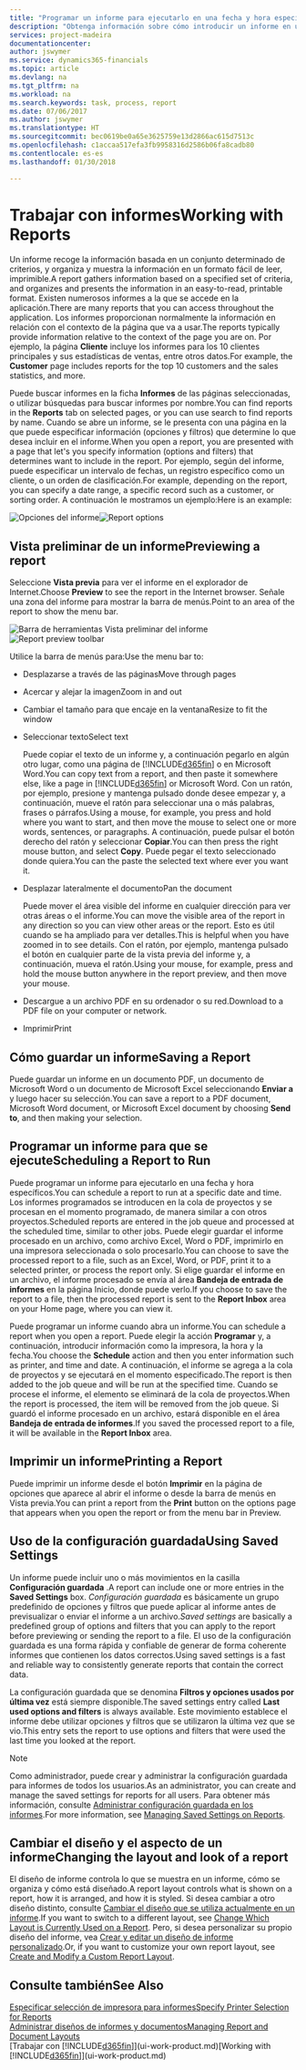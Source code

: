 ```yaml
---
title: "Programar un informe para ejecutarlo en una fecha y hora específicos | Documentos de Microsoft"
description: "Obtenga información sobre cómo introducir un informe en una cola de proyectos y programarlo para que se procesa en una fecha y hora específicas."
services: project-madeira
documentationcenter: 
author: jswymer
ms.service: dynamics365-financials
ms.topic: article
ms.devlang: na
ms.tgt_pltfrm: na
ms.workload: na
ms.search.keywords: task, process, report
ms.date: 07/06/2017
ms.author: jswymer
ms.translationtype: HT
ms.sourcegitcommit: bec0619be0a65e3625759e13d2866ac615d7513c
ms.openlocfilehash: c1accaa517efa3fb9958316d2586b06fa8cadb80
ms.contentlocale: es-es
ms.lasthandoff: 01/30/2018

---
```

# <a name="working-with-reports"></a><span data-ttu-id="53575-103">Trabajar con informes</span><span class="sxs-lookup"><span data-stu-id="53575-103">Working with Reports</span></span>
<span data-ttu-id="53575-104">Un informe recoge la información basada en un conjunto determinado de criterios, y organiza y muestra la información en un formato fácil de leer, imprimible.</span><span class="sxs-lookup"><span data-stu-id="53575-104">A report gathers information based on a specified set of criteria, and organizes and presents the information in an easy-to-read, printable format.</span></span> <span data-ttu-id="53575-105">Existen numerosos informes a la que se accede en la aplicación.</span><span class="sxs-lookup"><span data-stu-id="53575-105">There are many reports that you can access throughout the application.</span></span> <span data-ttu-id="53575-106">Los informes proporcionan normalmente la información en relación con el contexto de la página que va a usar.</span><span class="sxs-lookup"><span data-stu-id="53575-106">The reports typically provide information relative to the context of the page you are on.</span></span> <span data-ttu-id="53575-107">Por ejemplo, la página **Cliente** incluye los informes para los 10 clientes principales y sus estadísticas de ventas, entre otros datos.</span><span class="sxs-lookup"><span data-stu-id="53575-107">For example, the **Customer** page includes reports for the top 10 customers and the sales statistics, and more.</span></span>

<span data-ttu-id="53575-108">Puede buscar informes en la ficha **Informes** de las páginas seleccionadas, o utilizar búsquedas para buscar informes por nombre.</span><span class="sxs-lookup"><span data-stu-id="53575-108">You can find reports in the **Reports** tab on selected pages, or you can use search to find reports by name.</span></span> <span data-ttu-id="53575-109">Cuando se abre un informe, se le presenta con una página en la que puede especificar información (opciones y filtros) que determine lo que desea incluir en el informe.</span><span class="sxs-lookup"><span data-stu-id="53575-109">When you open a report, you are presented with a page that let's you specify information (options and filters) that determines want to include in the report.</span></span> <span data-ttu-id="53575-110">Por ejemplo, según del informe, puede especificar un intervalo de fechas, un registro específico como un cliente, o un orden de clasificación.</span><span class="sxs-lookup"><span data-stu-id="53575-110">For example, depending on the report, you can specify a date range, a specific record such as a customer, or sorting order.</span></span> <span data-ttu-id="53575-111">A continuación le mostramos un ejemplo:</span><span class="sxs-lookup"><span data-stu-id="53575-111">Here is an example:</span></span>

<span data-ttu-id="53575-112">![Opciones del informe](media/report_options.png "Opciones del informe")</span><span class="sxs-lookup"><span data-stu-id="53575-112">![Report options](media/report_options.png "Report options")</span></span>

## <a name="previewing-a-report"></a><span data-ttu-id="53575-113">Vista preliminar de un informe</span><span class="sxs-lookup"><span data-stu-id="53575-113">Previewing a report</span></span>
<span data-ttu-id="53575-114">Seleccione **Vista previa** para ver el informe en el explorador de Internet.</span><span class="sxs-lookup"><span data-stu-id="53575-114">Choose **Preview** to see the report in the Internet browser.</span></span> <span data-ttu-id="53575-115">Señale una zona del informe para mostrar la barra de menús.</span><span class="sxs-lookup"><span data-stu-id="53575-115">Point to an area of the report to show the menu bar.</span></span>  

<span data-ttu-id="53575-116">![Barra de herramientas Vista preliminar del informe](media/report_viewer.png "Barra de herramientas Vista preliminar del informe")</span><span class="sxs-lookup"><span data-stu-id="53575-116">![Report preview toolbar](media/report_viewer.png "Report preview toolbar")</span></span>

<span data-ttu-id="53575-117">Utilice la barra de menús para:</span><span class="sxs-lookup"><span data-stu-id="53575-117">Use the menu bar to:</span></span>

-   <span data-ttu-id="53575-118">Desplazarse a través de las páginas</span><span class="sxs-lookup"><span data-stu-id="53575-118">Move through pages</span></span>
-   <span data-ttu-id="53575-119">Acercar y alejar la imagen</span><span class="sxs-lookup"><span data-stu-id="53575-119">Zoom in and out</span></span>
-   <span data-ttu-id="53575-120">Cambiar el tamaño para que encaje en la ventana</span><span class="sxs-lookup"><span data-stu-id="53575-120">Resize to fit the window</span></span>
-   <span data-ttu-id="53575-121">Seleccionar texto</span><span class="sxs-lookup"><span data-stu-id="53575-121">Select text</span></span>

    <span data-ttu-id="53575-122">Puede copiar el texto de un informe y, a continuación pegarlo en algún otro lugar, como una página de [!INCLUDE[d365fin](includes/d365fin_md.md)] o en Microsoft Word.</span><span class="sxs-lookup"><span data-stu-id="53575-122">You can copy text from a report, and then paste it somewhere else, like a page in [!INCLUDE[d365fin](includes/d365fin_md.md)] or Microsoft Word.</span></span>  <span data-ttu-id="53575-123">Con un ratón, por ejemplo, presione y mantenga pulsado donde desee empezar y, a continuación, mueve el ratón para seleccionar una o más palabras, frases o párrafos.</span><span class="sxs-lookup"><span data-stu-id="53575-123">Using a mouse, for example, you press and hold where you want to start, and then move the mouse to select one or more words, sentences, or paragraphs.</span></span> <span data-ttu-id="53575-124">A continuación, puede pulsar el botón derecho del ratón y seleccionar **Copiar**.</span><span class="sxs-lookup"><span data-stu-id="53575-124">You can then press the right mouse button, and select **Copy**.</span></span> <span data-ttu-id="53575-125">Puede pegar el texto seleccionado donde quiera.</span><span class="sxs-lookup"><span data-stu-id="53575-125">You can the paste the selected text where ever you want it.</span></span>
-   <span data-ttu-id="53575-126">Desplazar lateralmente el documento</span><span class="sxs-lookup"><span data-stu-id="53575-126">Pan the document</span></span>

    <span data-ttu-id="53575-127">Puede mover el área visible del informe en cualquier dirección para ver otras áreas o el informe.</span><span class="sxs-lookup"><span data-stu-id="53575-127">You can move the visible area of the report in any direction so you can view other areas or the report.</span></span> <span data-ttu-id="53575-128">Esto es útil cuando se ha ampliado para ver detalles.</span><span class="sxs-lookup"><span data-stu-id="53575-128">This is helpful when you have zoomed in to see details.</span></span>  <span data-ttu-id="53575-129">Con el ratón, por ejemplo, mantenga pulsado el botón en cualquier parte de la vista previa del informe y, a continuación, mueva el ratón.</span><span class="sxs-lookup"><span data-stu-id="53575-129">Using your mouse, for example, press and hold the mouse button anywhere in the report preview, and then move your mouse.</span></span>

-   <span data-ttu-id="53575-130">Descargue a un archivo PDF en su ordenador o su red.</span><span class="sxs-lookup"><span data-stu-id="53575-130">Download to a PDF file on your computer or network.</span></span>
-   <span data-ttu-id="53575-131">Imprimir</span><span class="sxs-lookup"><span data-stu-id="53575-131">Print</span></span>


## <a name="saving-a-report"></a><span data-ttu-id="53575-132">Cómo guardar un informe</span><span class="sxs-lookup"><span data-stu-id="53575-132">Saving a Report</span></span>
<span data-ttu-id="53575-133">Puede guardar un informe en un documento PDF, un documento de Microsoft Word o un documento de Microsoft Excel seleccionando **Enviar a** y luego hacer su selección.</span><span class="sxs-lookup"><span data-stu-id="53575-133">You can save a report to a PDF document, Microsoft Word document, or Microsoft Excel document by choosing **Send to**, and then making your selection.</span></span>

## <a name="ScheduleReport"></a> <span data-ttu-id="53575-134">Programar un informe para que se ejecute</span><span class="sxs-lookup"><span data-stu-id="53575-134">Scheduling a Report to Run</span></span>
<span data-ttu-id="53575-135">Puede programar un informe para ejecutarlo en una fecha y hora específicos.</span><span class="sxs-lookup"><span data-stu-id="53575-135">You can schedule a report to run at a specific date and time.</span></span> <span data-ttu-id="53575-136">Los informes programados se introducen en la cola de proyectos y se procesan en el momento programado, de manera similar a con otros proyectos.</span><span class="sxs-lookup"><span data-stu-id="53575-136">Scheduled reports are entered in the job queue and processed at the scheduled time, similar to other jobs.</span></span> <span data-ttu-id="53575-137">Puede elegir guardar el informe procesado en un archivo, como archivo Excel, Word o PDF, imprimirlo en una impresora seleccionada o solo procesarlo.</span><span class="sxs-lookup"><span data-stu-id="53575-137">You can choose to save the processed report to a file, such as an Excel, Word, or PDF, print it to a selected printer, or process the report only.</span></span> <span data-ttu-id="53575-138">Si elige guardar el informe en un archivo, el informe procesado se envía al área **Bandeja de entrada de informes** en la página Inicio, donde puede verlo.</span><span class="sxs-lookup"><span data-stu-id="53575-138">If you choose to save the report to a file, then the processed report is sent to the **Report Inbox** area on your Home page, where you can view it.</span></span>

<span data-ttu-id="53575-139">Puede programar un informe cuando abra un informe.</span><span class="sxs-lookup"><span data-stu-id="53575-139">You can schedule a report when you open a report.</span></span> <span data-ttu-id="53575-140">Puede elegir la acción **Programar** y, a continuación, introducir información como la impresora, la hora y la fecha.</span><span class="sxs-lookup"><span data-stu-id="53575-140">You choose the **Schedule** action and then you enter information such as printer, and time and date.</span></span> <span data-ttu-id="53575-141">A continuación, el informe se agrega a la cola de proyectos y se ejecutará en el momento especificado.</span><span class="sxs-lookup"><span data-stu-id="53575-141">The report is then added to the job queue and will be run at the specified time.</span></span> <span data-ttu-id="53575-142">Cuando se procese el informe, el elemento se eliminará de la cola de proyectos.</span><span class="sxs-lookup"><span data-stu-id="53575-142">When the report is processed, the item will be removed from the job queue.</span></span> <span data-ttu-id="53575-143">Si guardó el informe procesado en un archivo, estará disponible en el área **Bandeja de entrada de informes**.</span><span class="sxs-lookup"><span data-stu-id="53575-143">If you saved the processed report to a file, it will be available in the **Report Inbox** area.</span></span>

## <a name="PrintReport"></a><span data-ttu-id="53575-144">Imprimir un informe</span><span class="sxs-lookup"><span data-stu-id="53575-144">Printing a Report</span></span>
<span data-ttu-id="53575-145">Puede imprimir un informe desde el botón **Imprimir** en la página de opciones que aparece al abrir el informe o desde la barra de menús en Vista previa.</span><span class="sxs-lookup"><span data-stu-id="53575-145">You can print a report from the **Print** button on the options page that appears when you open the report or from the menu bar in Preview.</span></span>

## <a name="using-saved-settings"></a><span data-ttu-id="53575-146">Uso de la configuración guardada</span><span class="sxs-lookup"><span data-stu-id="53575-146">Using Saved Settings</span></span>
<span data-ttu-id="53575-147">Un informe puede incluir uno o más movimientos en la casilla **Configuración guardada** .</span><span class="sxs-lookup"><span data-stu-id="53575-147">A report can include one or more entries in the **Saved Settings** box.</span></span> <span data-ttu-id="53575-148">*Configuración guardada* es básicamente un grupo predefinido de opciones y filtros que puede aplicar al informe antes de previsualizar o enviar el informe a un archivo.</span><span class="sxs-lookup"><span data-stu-id="53575-148">*Saved settings* are basically a predefined group of options and filters that you can apply to the report before previewing or sending the report to a file.</span></span> <span data-ttu-id="53575-149">El uso de la configuración guardada es una forma rápida y confiable de generar de forma coherente informes que contienen los datos correctos.</span><span class="sxs-lookup"><span data-stu-id="53575-149">Using saved settings is a fast and reliable way to consistently generate reports that contain the correct data.</span></span>

<span data-ttu-id="53575-150">La configuración guardada que se denomina **Filtros y opciones usados por última vez** está siempre disponible.</span><span class="sxs-lookup"><span data-stu-id="53575-150">The saved settings entry called **Last used options and filters** is always available.</span></span> <span data-ttu-id="53575-151">Este movimiento establece el informe debe utilizar opciones y filtros que se utilizaron la última vez que se vio.</span><span class="sxs-lookup"><span data-stu-id="53575-151">This entry sets the report to use options and filters that were used the last time you looked at the report.</span></span>

>[!NOTE]
><span data-ttu-id="53575-152">Como administrador, puede crear y administrar la configuración guardada para informes de todos los usuarios.</span><span class="sxs-lookup"><span data-stu-id="53575-152">As an administrator, you can create and manage the saved settings for reports for all users.</span></span> <span data-ttu-id="53575-153">Para obtener más información, consulte [Administrar configuración guardada en los informes](reports-saving-reusing-settings.md).</span><span class="sxs-lookup"><span data-stu-id="53575-153">For more information, see [Managing Saved Settings on Reports](reports-saving-reusing-settings.md).</span></span>

## <a name="changing-the-layout-and-look-of-a-report"></a><span data-ttu-id="53575-154">Cambiar el diseño y el aspecto de un informe</span><span class="sxs-lookup"><span data-stu-id="53575-154">Changing the layout and look of a report</span></span>
<span data-ttu-id="53575-155">El diseño de informe controla lo que se muestra en un informe, cómo se organiza y cómo está diseñado.</span><span class="sxs-lookup"><span data-stu-id="53575-155">A report layout controls what is shown on a report, how it is arranged, and how it is styled.</span></span> <span data-ttu-id="53575-156">Si desea cambiar a otro diseño distinto, consulte [Cambiar el diseño que se utiliza actualmente en un informe](ui-how-change-layout-currently-used-report.md).</span><span class="sxs-lookup"><span data-stu-id="53575-156">If you want to switch to a different layout, see [Change Which Layout is Currently Used on a Report](ui-how-change-layout-currently-used-report.md).</span></span> <span data-ttu-id="53575-157">Pero, si desea personalizar su propio diseño del informe, vea [Crear y editar un diseño de informe personalizado](ui-how-create-custom-report-layout.md).</span><span class="sxs-lookup"><span data-stu-id="53575-157">Or, if you want to customize your own report layout, see [Create and Modify a Custom Report Layout](ui-how-create-custom-report-layout.md).</span></span>

## <a name="see-also"></a><span data-ttu-id="53575-158">Consulte también</span><span class="sxs-lookup"><span data-stu-id="53575-158">See Also</span></span>
[<span data-ttu-id="53575-159">Especificar selección de impresora para informes</span><span class="sxs-lookup"><span data-stu-id="53575-159">Specify Printer Selection for Reports</span></span>](ui-specify-printer-selection-reports.md)  
[<span data-ttu-id="53575-160">Administrar diseños de informes y documentos</span><span class="sxs-lookup"><span data-stu-id="53575-160">Managing Report and Document Layouts</span></span>](ui-manage-report-layouts.md)  
<span data-ttu-id="53575-161">[Trabajar con [!INCLUDE[d365fin](includes/d365fin_md.md)]](ui-work-product.md)</span><span class="sxs-lookup"><span data-stu-id="53575-161">[Working with [!INCLUDE[d365fin](includes/d365fin_md.md)]](ui-work-product.md)</span></span>

